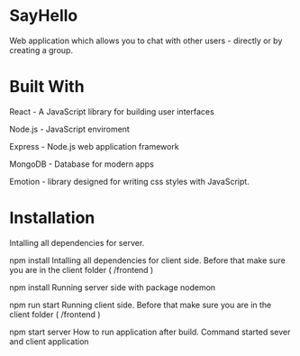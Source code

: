 # SayHello
Web application which allows you to chat with other users - directly or by
creating a group.

# Built With
React - A JavaScript library for building user interfaces

Node.js - JavaScript enviroment

Express - Node.js web application framework

MongoDB - Database for modern apps

Emotion - library designed for writing css styles with JavaScript.

# Installation
Intalling all dependencies for server.

npm install
Intalling all dependencies for client side. Before that make sure you are in the client folder ( /frontend )

npm install
Running server side with package nodemon

npm run start
Running client side. Before that make sure you are in the client folder ( /frontend )

npm start server 
How to run application after build. Command started sever and client application
